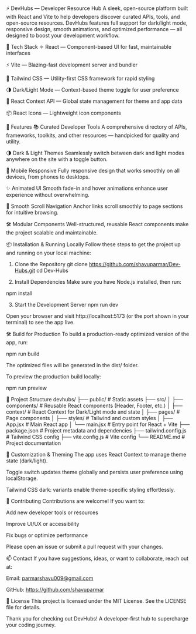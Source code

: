 ⚡ DevHubs — Developer Resource Hub
A sleek, open-source platform built with React and Vite to help developers discover curated APIs, tools, and open-source resources. DevHubs features full support for dark/light mode, responsive design, smooth animations, and optimized performance — all designed to boost your development workflow.

🚀 Tech Stack
⚛️ React — Component-based UI for fast, maintainable interfaces

⚡ Vite — Blazing-fast development server and bundler

🎨 Tailwind CSS — Utility-first CSS framework for rapid styling

🌗 Dark/Light Mode — Context-based theme toggle for user preference

🧠 React Context API — Global state management for theme and app data

📦 React Icons — Lightweight icon components

🌟 Features
📚 Curated Developer Tools
A comprehensive directory of APIs, frameworks, toolkits, and other resources — handpicked for quality and utility.

🌗 Dark & Light Themes
Seamlessly switch between dark and light modes anywhere on the site with a toggle button.

📱 Mobile Responsive
Fully responsive design that works smoothly on all devices, from phones to desktops.

✨ Animated UI
Smooth fade-in and hover animations enhance user experience without overwhelming.

🧭 Smooth Scroll Navigation
Anchor links scroll smoothly to page sections for intuitive browsing.

🛠 Modular Components
Well-structured, reusable React components make the project scalable and maintainable.

📦 Installation & Running Locally
Follow these steps to get the project up and running on your local machine:

1. Clone the Repository
git clone https://github.com/shavuparmar/Dev-Hubs.git
cd Dev-Hubs

2. Install Dependencies
Make sure you have Node.js installed, then run:

npm install

3. Start the Development Server
npm run dev

Open your browser and visit http://localhost:5173 (or the port shown in your terminal) to see the app live.

🛠️ Build for Production
To build a production-ready optimized version of the app, run:

npm run build

The optimized files will be generated in the dist/ folder.

To preview the production build locally:

npm run preview

📝 Project Structure
devhubs/
├── public/               # Static assets
├── src/
│   ├── components/       # Reusable React components (Header, Footer, etc.)
│   ├── context/          # React Context for Dark/Light mode and state
│   ├── pages/            # Page components
│   ├── styles/           # Tailwind and custom styles
│   ├── App.jsx           # Main React app
│   └── main.jsx          # Entry point for React + Vite
├── package.json          # Project metadata and dependencies
├── tailwind.config.js    # Tailwind CSS config
├── vite.config.js        # Vite config
└── README.md             # Project documentation

🎨 Customization & Theming
The app uses React Context to manage theme state (dark/light).

Toggle switch updates theme globally and persists user preference using localStorage.

Tailwind CSS dark: variants enable theme-specific styling effortlessly.

🤝 Contributing
Contributions are welcome! If you want to:

Add new developer tools or resources

Improve UI/UX or accessibility

Fix bugs or optimize performance

Please open an issue or submit a pull request with your changes.

📫 Contact
If you have suggestions, ideas, or want to collaborate, reach out at:

Email: parmarshavu009@gmail.com

GitHub: https://github.com/shavuparmar

📄 License
This project is licensed under the MIT License. See the LICENSE file for details.

Thank you for checking out DevHubs!
A developer-first hub to supercharge your coding journey.

